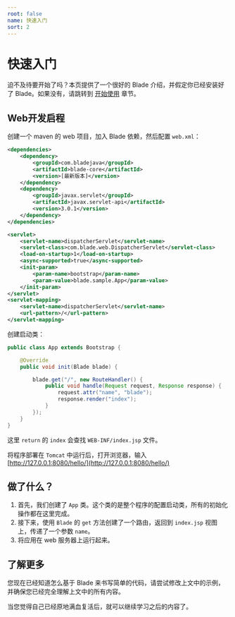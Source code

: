 ```yaml
---
root: false
name: 快速入门
sort: 2
---
```


# 快速入门

迫不及待要开始了吗？本页提供了一个很好的 Blade 介绍，并假定你已经安装好了 Blade。如果没有，请跳转到 [开始使用](./getting_start) 章节。

## Web开发启程

创建一个 maven 的 web 项目，加入 Blade 依赖，然后配置 `web.xml`：

```xml
<dependencies>
	<dependency>
		<groupId>com.bladejava</groupId>
		<artifactId>blade-core</artifactId>
		<version>[最新版本]</version>
	</dependency>
	<dependency>
		<groupId>javax.servlet</groupId>
		<artifactId>javax.servlet-api</artifactId>
		<version>3.0.1</version>
	</dependency>
</dependencies>
```

```xml
<servlet>
	<servlet-name>dispatcherServlet</servlet-name>
	<servlet-class>com.blade.web.DispatcherServlet</servlet-class>
	<load-on-startup>1</load-on-startup>
	<async-supported>true</async-supported>
	<init-param>
		<param-name>bootstrap</param-name>
		<param-value>blade.sample.App</param-value>
	</init-param>
</servlet>
<servlet-mapping>
	<servlet-name>dispatcherServlet</servlet-name>
	<url-pattern>/</url-pattern>
</servlet-mapping>
```

创建启动类：

```java
public class App extends Bootstrap {

    @Override
    public void init(Blade blade) {

        blade.get("/", new RouteHandler() {
            public void handle(Request request, Response response) {
                request.attr("name", "blade");
                response.render("index");
            }
        });
    }
}
```

这里 `return` 的 `index` 会查找 `WEB-INF/index.jsp` 文件。

将程序部署在 `Tomcat` 中运行后，打开浏览器，输入 [http://127.0.0.1:8080/hello/](http://127.0.0.1:8080/hello/)

## 做了什么？

1. 首先，我们创建了 `App` 类。这个类的是整个程序的配置启动类，所有的初始化操作都在这里完成。
2. 接下来，使用 `Blade` 的 `get` 方法创建了一个路由，返回到 `index.jsp` 视图上，传递了一个参数 `name`。
3. 将应用在 web 服务器上运行起来。

## 了解更多

您现在已经知道怎么基于 Blade 来书写简单的代码，请尝试修改上文中的示例，并确保您已经完全理解上文中的所有内容。

当您觉得自己已经原地满血复活后，就可以继续学习之后的内容了。